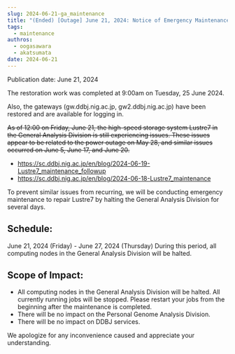 ```yaml
---
slug: 2024-06-21-ga_maintenance
title: "(Ended) [Outage] June 21, 2024: Notice of Emergency Maintenance for General Analysis Division (Lustre7)"
tags:
  - maintenance
authros:
  - oogasawara
  - akatsumata
date: 2024-06-21
---
```


Publication date: June 21, 2024


The restoration work was completed at 9:00am on Tuesday, 25 June 2024.

Also, the gateways (gw.ddbj.nig.ac.jp, gw2.ddbj.nig.ac.jp) have been restored and are available for logging in.

~~As of 12:00 on Friday, June 21, the high-speed storage system Lustre7 in the General Analysis Division is still experiencing issues. These issues appear to be related to the power outage on May 28, and similar issues occurred on June 5, June 17, and June 20.~~

- https://sc.ddbj.nig.ac.jp/en/blog/2024-06-19-Lustre7_maintenance_followup
- https://sc.ddbj.nig.ac.jp/en/blog/2024-06-18-Lustre7_maintenance

To prevent similar issues from recurring, we will be conducting emergency maintenance to repair Lustre7 by halting the General Analysis Division for several days.

## Schedule:
June 21, 2024 (Friday) - June 27, 2024 (Thursday)
During this period, all computing nodes in the General Analysis Division will be halted.

## Scope of Impact:
- All computing nodes in the General Analysis Division will be halted. All currently running jobs will be stopped. Please restart your jobs from the beginning after the maintenance is completed.
- There will be no impact on the Personal Genome Analysis Division.
- There will be no impact on DDBJ services.

We apologize for any inconvenience caused and appreciate your understanding.
